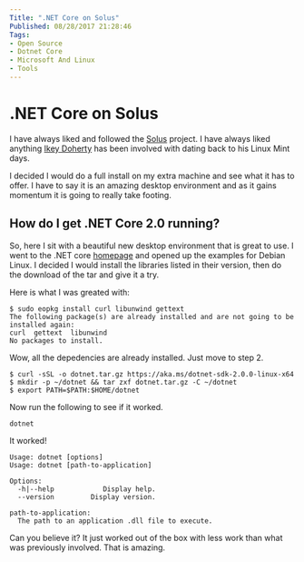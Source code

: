 ```yaml
---
Title: ".NET Core on Solus"
Published: 08/28/2017 21:28:46
Tags: 
- Open Source
- Dotnet Core
- Microsoft And Linux
- Tools
---
```

# .NET Core on Solus

I have always liked and followed the [Solus](https://solus-project.com) project. I have always liked anything [Ikey Doherty](https://github.com/ikeydoherty) has been involved with dating back to his Linux Mint days.  

I decided I would do a full install on my extra machine and see what it has to offer. I have to say it is an amazing desktop environment and as it gains momentum it is going to really take footing.

## How do I get .NET Core 2.0 running?

So, here I sit with a beautiful new desktop environment that is great to use. I went to the .NET core [homepage](https://www.microsoft.com/net/core#linuxdebian) and opened up the examples for Debian Linux. I decided I would install the libraries listed in their version, then do the download of the tar and give it a try.

Here is what I was greated with:

```
$ sudo eopkg install curl libunwind gettext
The following package(s) are already installed and are not going to be installed again:
curl  gettext  libunwind
No packages to install.
```

Wow, all the depedencies are already installed. Just move to step 2.

```
$ curl -sSL -o dotnet.tar.gz https://aka.ms/dotnet-sdk-2.0.0-linux-x64
$ mkdir -p ~/dotnet && tar zxf dotnet.tar.gz -C ~/dotnet
$ export PATH=$PATH:$HOME/dotnet
```

Now run the following to see if it worked.

```
dotnet
```

It worked!

```
Usage: dotnet [options]
Usage: dotnet [path-to-application]

Options:
  -h|--help            Display help.
  --version         Display version.

path-to-application:
  The path to an application .dll file to execute.
```

Can you believe it? It just worked out of the box with less work than what was previously involved. That is amazing.
